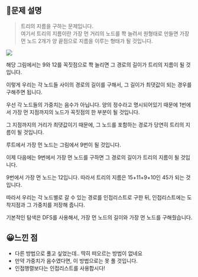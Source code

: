 ## 🔎문제 설명

> 트리의 지름을 구하는 문제입니다.  
> 여기서 트리의 지름이란 가장 먼 거리의 노드를 쫙 늘려서 원형태로 만들면 가장 먼 노드 2개가 양 끝점으로 지름을 이루는 형태가 될 것입니다.

![](https://blog.kakaocdn.net/dn/bSkh76/btse9BGaQ7P/7HFI5FYHvdKsDHEnXT6ZZK/img.png)

해당 그림에서는 9와 12를 꼭짓점으로 쫙 늘리면 그 경로의 길이가 트리의 지름이 될 것입니다.

이렇게 우리는 각 노드들 사이의 경로의 길이를 구해서, 그 길이가 최댓값이 되는 경우를 구해주면 됩니다.

우선 각 노드들의 가중치는 음수가 아닙니다. 양의 정수라고 명시되어있기 때문에 1번에서 가장 먼 지점까지의 노드가 꼭짓점의 한 부분이 될 것입니다.

그 지점까지의 거리가 최댓값이기 때문에, 그 노드를 포함하는 경로가 당연히 트리의 지름이 될 것입니다.

루트에서 가장 먼 노드는 그림에서 9번이 될 것입니다.

이제 다음에는 9번에서 가장 먼 노드를 구하면 그 경로의 길이가 트리의 지름이 될 것입니다.

9번에서 가장 먼 노드는 12입니다. 따라서 트리의 지름은 15+11+9+10인 45가 되는 것입니다.

따라서 우리는 각 노드별로 갈 수 있는 경로를 인접리스트로 구한 뒤, 인접리스트에는 도착지점과 그 가중치를 저장해 줍니다.

기본적인 탐색은 DFS를 사용해서, 가장 먼 노드의 길이와 가장 먼 노드를 구해줬습니다.

## 😀느낀 점

-   다른 방법으로 풀고 싶었는데.. 딱히 떠오르는 방법이 없네요
-   만약 가중치가 음수였다면, 이 방법으로는 못 풀 것입니다.
-   인접행렬보다는 인접리스트를 사용합시다!